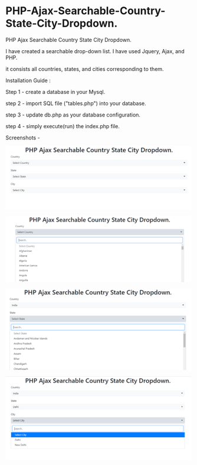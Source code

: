 # PHP-Ajax-Searchable-Country-State-City-Dropdown.
PHP Ajax Searchable Country State City Dropdown.

I have created a searchable drop-down list.
I have used Jquery, Ajax, and PHP.

it consists all countries, states, and cities corresponding to them.

Installation Guide : 

Step 1 - create a database in your Mysql.

step 2 - import SQL file ("tables.php") into your database.

step 3 - update db.php as your database configuration.

step 4 - simply execute(run) the index.php file.


Screenshots - 

![alt text](https://github.com/JAYDEEP-KUMAR/PHP-Ajax-Searchable-Country-State-City-Dropdown./blob/master/screenshots/1.PNG?raw=true)

![alt text](https://github.com/JAYDEEP-KUMAR/PHP-Ajax-Searchable-Country-State-City-Dropdown./blob/master/screenshots/2.PNG?raw=true)

![alt text](https://github.com/JAYDEEP-KUMAR/PHP-Ajax-Searchable-Country-State-City-Dropdown./blob/master/screenshots/3.PNG?raw=true)

![alt text](https://github.com/JAYDEEP-KUMAR/PHP-Ajax-Searchable-Country-State-City-Dropdown./blob/master/screenshots/4.PNG?raw=true)
